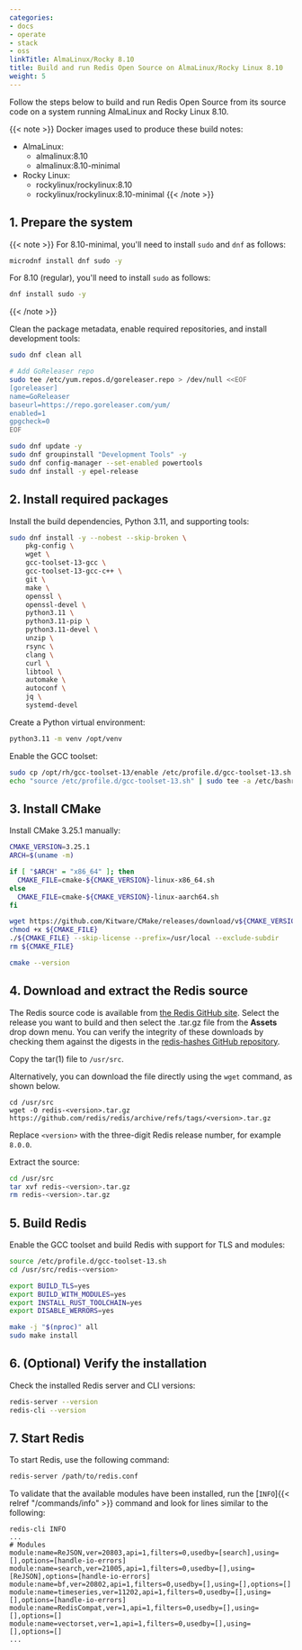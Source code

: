 ```yaml
---
categories:
- docs
- operate
- stack
- oss
linkTitle: AlmaLinux/Rocky 8.10
title: Build and run Redis Open Source on AlmaLinux/Rocky Linux 8.10
weight: 5
---
```


Follow the steps below to build and run Redis Open Source from its source code on a system running AlmaLinux and Rocky Linux 8.10.

{{< note >}}
Docker images used to produce these build notes:
- AlmaLinux:
    - almalinux:8.10
    - almalinux:8.10-minimal
- Rocky Linux:
    - rockylinux/rockylinux:8.10
    - rockylinux/rockylinux:8.10-minimal
{{< /note >}}

## 1. Prepare the system

{{< note >}}
For 8.10-minimal, you'll need to install `sudo` and `dnf` as follows:

```bash
microdnf install dnf sudo -y
```

For 8.10 (regular), you'll need to install `sudo` as follows:

```bash
dnf install sudo -y
```
{{< /note >}}

Clean the package metadata, enable required repositories, and install development tools:

```bash
sudo dnf clean all

# Add GoReleaser repo
sudo tee /etc/yum.repos.d/goreleaser.repo > /dev/null <<EOF
[goreleaser]
name=GoReleaser
baseurl=https://repo.goreleaser.com/yum/
enabled=1
gpgcheck=0
EOF

sudo dnf update -y
sudo dnf groupinstall "Development Tools" -y
sudo dnf config-manager --set-enabled powertools
sudo dnf install -y epel-release
```

## 2. Install required packages

Install the build dependencies, Python 3.11, and supporting tools:

```bash
sudo dnf install -y --nobest --skip-broken \
    pkg-config \
    wget \
    gcc-toolset-13-gcc \
    gcc-toolset-13-gcc-c++ \
    git \
    make \
    openssl \
    openssl-devel \
    python3.11 \
    python3.11-pip \
    python3.11-devel \
    unzip \
    rsync \
    clang \
    curl \
    libtool \
    automake \
    autoconf \
    jq \
    systemd-devel
```

Create a Python virtual environment:

```bash
python3.11 -m venv /opt/venv
```

Enable the GCC toolset:

```bash
sudo cp /opt/rh/gcc-toolset-13/enable /etc/profile.d/gcc-toolset-13.sh
echo "source /etc/profile.d/gcc-toolset-13.sh" | sudo tee -a /etc/bashrc
```

## 3. Install CMake

Install CMake 3.25.1 manually:

```bash
CMAKE_VERSION=3.25.1
ARCH=$(uname -m)

if [ "$ARCH" = "x86_64" ]; then
  CMAKE_FILE=cmake-${CMAKE_VERSION}-linux-x86_64.sh
else
  CMAKE_FILE=cmake-${CMAKE_VERSION}-linux-aarch64.sh
fi

wget https://github.com/Kitware/CMake/releases/download/v${CMAKE_VERSION}/${CMAKE_FILE}
chmod +x ${CMAKE_FILE}
./${CMAKE_FILE} --skip-license --prefix=/usr/local --exclude-subdir
rm ${CMAKE_FILE}

cmake --version
```

## 4. Download and extract the Redis source

The Redis source code is available from [the Redis GitHub site](https://github.com/redis/redis/releases). Select the release you want to build and then select the .tar.gz file from the **Assets** drop down menu. You can verify the integrity of these downloads by checking them against the digests in the [redis-hashes GitHub repository](https://github.com/redis/redis-hashes).

Copy the tar(1) file to `/usr/src`.

Alternatively, you can download the file directly using the `wget` command, as shown below.

```
cd /usr/src
wget -O redis-<version>.tar.gz https://github.com/redis/redis/archive/refs/tags/<version>.tar.gz
```

Replace `<version>` with the three-digit Redis release number, for example `8.0.0`.

Extract the source:

```bash
cd /usr/src
tar xvf redis-<version>.tar.gz
rm redis-<version>.tar.gz
```

## 5. Build Redis

Enable the GCC toolset and build Redis with support for TLS and modules:

```bash
source /etc/profile.d/gcc-toolset-13.sh
cd /usr/src/redis-<version>

export BUILD_TLS=yes
export BUILD_WITH_MODULES=yes
export INSTALL_RUST_TOOLCHAIN=yes
export DISABLE_WERRORS=yes

make -j "$(nproc)" all
sudo make install
```

## 6. (Optional) Verify the installation

Check the installed Redis server and CLI versions:

```bash
redis-server --version
redis-cli --version
```

## 7. Start Redis

To start Redis, use the following command:

```bash
redis-server /path/to/redis.conf
```

To validate that the available modules have been installed, run the [`INFO`]{{< relref "/commands/info" >}} command and look for lines similar to the following:

```
redis-cli INFO
...
# Modules
module:name=ReJSON,ver=20803,api=1,filters=0,usedby=[search],using=[],options=[handle-io-errors]
module:name=search,ver=21005,api=1,filters=0,usedby=[],using=[ReJSON],options=[handle-io-errors]
module:name=bf,ver=20802,api=1,filters=0,usedby=[],using=[],options=[]
module:name=timeseries,ver=11202,api=1,filters=0,usedby=[],using=[],options=[handle-io-errors]
module:name=RedisCompat,ver=1,api=1,filters=0,usedby=[],using=[],options=[]
module:name=vectorset,ver=1,api=1,filters=0,usedby=[],using=[],options=[]
...
```
